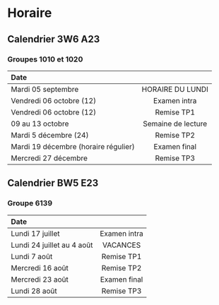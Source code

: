 # Horaire

## Calendrier 3W6 A23
### Groupes 1010 et 1020
| Date |          |
| :--------------- |:---------------:|
| Mardi 05 septembre | HORAIRE DU LUNDI |
| Vendredi 06 octobre (12) | Examen intra |
| Vendredi 06 octobre (12) | Remise TP1 |
| 09 au 13 octobre | Semaine de lecture |
| Mardi 5 décembre (24) | Remise TP2 |
| Mardi 19 décembre (horaire régulier) |Examen final|
| Mercredi 27 décembre | Remise TP3 |


## Calendrier BW5 E23
### Groupe 6139
| Date |          |
| :--------------- |:---------------:|
| Lundi 17 juillet | Examen intra |
| Lundi 24 juillet au 4 août | VACANCES |
| Lundi 7 août | Remise TP1 |
| Mercredi 16 août | Remise TP2 |
| Mercredi 23 août|Examen final|
| Lundi 28 août | Remise TP3 |